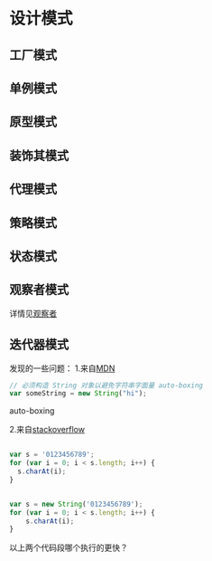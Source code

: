 # 设计模式

## 工厂模式

## 单例模式

## 原型模式

## 装饰其模式

## 代理模式

## 策略模式

## 状态模式

## 观察者模式
详情见[观察者](./观察者（订阅发布）/观察者.md)

## 迭代器模式

发现的一些问题：
1.来自[MDN](https://developer.mozilla.org/zh-CN/docs/Web/JavaScript/Reference/Iteration_protocols)

``` javascript
// 必须构造 String 对象以避免字符串字面量 auto-boxing
var someString = new String("hi");
```

auto-boxing

2.来自[stackoverflow](https://stackoverflow.com/questions/17256182/what-is-the-difference-between-string-primitives-and-string-objects-in-javascrip/17256340#17256340)
```javascript

var s = '0123456789';
for (var i = 0; i < s.length; i++) {
  s.charAt(i);
}
```
```javascript

var s = new String('0123456789');
for (var i = 0; i < s.length; i++) {
    s.charAt(i);
}
``` 
以上两个代码段哪个执行的更快？


